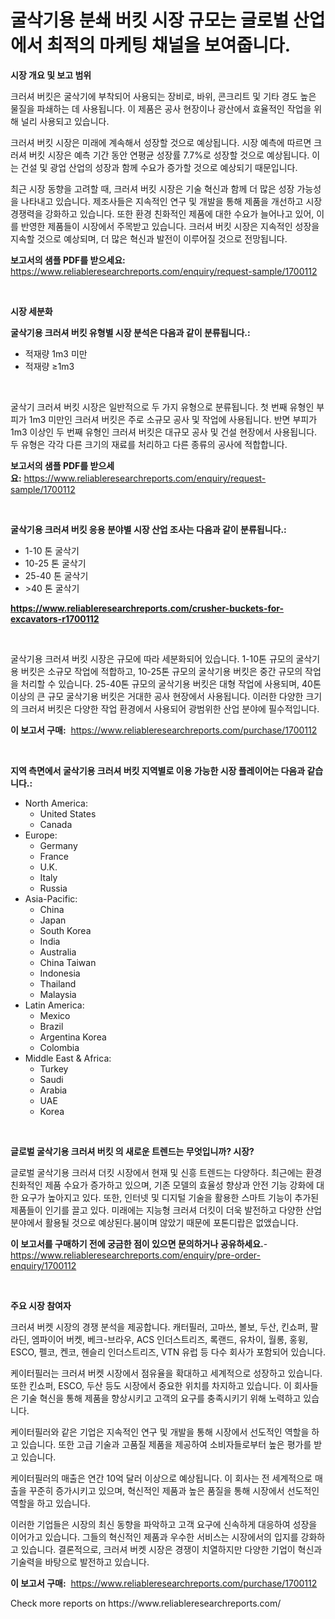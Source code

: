 <p><h1>굴삭기용 분쇄 버킷 시장 규모는 글로벌 산업에서 최적의 마케팅 채널을 보여줍니다.</h1></p><p><strong>시장 개요 및 보고 범위</strong></p>
<p><p>크러셔 버킷은 굴삭기에 부착되어 사용되는 장비로, 바위, 콘크리트 및 기타 경도 높은 물질을 파쇄하는 데 사용됩니다. 이 제품은 공사 현장이나 광산에서 효율적인 작업을 위해 널리 사용되고 있습니다.</p><p>크러셔 버킷 시장은 미래에 계속해서 성장할 것으로 예상됩니다. 시장 예측에 따르면 크러셔 버킷 시장은 예측 기간 동안 연평균 성장률 7.7%로 성장할 것으로 예상됩니다. 이는 건설 및 광업 산업의 성장과 함께 수요가 증가할 것으로 예상되기 때문입니다.</p><p>최근 시장 동향을 고려할 때, 크러셔 버킷 시장은 기술 혁신과 함께 더 많은 성장 가능성을 나타내고 있습니다. 제조사들은 지속적인 연구 및 개발을 통해 제품을 개선하고 시장 경쟁력을 강화하고 있습니다. 또한 환경 친화적인 제품에 대한 수요가 늘어나고 있어, 이를 반영한 제품들이 시장에서 주목받고 있습니다. 크러셔 버킷 시장은 지속적인 성장을 지속할 것으로 예상되며, 더 많은 혁신과 발전이 이루어질 것으로 전망됩니다.</p></p>
<p><strong>보고서의 샘플 PDF를 받으세요:</strong> <a href="https://www.reliableresearchreports.com/enquiry/request-sample/1700112">https://www.reliableresearchreports.com/enquiry/request-sample/1700112</a></p>
<p>&nbsp;</p>
<p><strong>시장 세분화</strong></p>
<p><strong>굴삭기용 크러셔 버킷 유형별 시장 분석은 다음과 같이 분류됩니다.:</strong></p>
<p><ul><li>적재량 1m3 미만</li><li>적재량 ≥1m3</li></ul></p>
<p>&nbsp;</p>
<p><p>굴삭기 크러셔 버킷 시장은 일반적으로 두 가지 유형으로 분류됩니다. 첫 번째 유형인 부피가 1m3 미만인 크러셔 버킷은 주로 소규모 공사 및 작업에 사용됩니다. 반면 부피가 1m3 이상인 두 번째 유형인 크러셔 버킷은 대규모 공사 및 건설 현장에서 사용됩니다. 두 유형은 각각 다른 크기의 재료를 처리하고 다른 종류의 공사에 적합합니다.</p></p>
<p><strong>보고서의 샘플 PDF를 받으세요:</strong>&nbsp;<a href="https://www.reliableresearchreports.com/enquiry/request-sample/1700112">https://www.reliableresearchreports.com/enquiry/request-sample/1700112</a></p>
<p>&nbsp;</p>
<p><strong> 굴삭기용 크러셔 버킷 응용 분야별 시장 산업 조사는 다음과 같이 분류됩니다.:</strong></p>
<p><ul><li>1-10 톤 굴삭기</li><li>10-25 톤 굴삭기</li><li>25-40 톤 굴삭기</li><li>>40 톤 굴삭기</li></ul></p>
<p><strong><a href="https://www.reliableresearchreports.com/crusher-buckets-for-excavators-r1700112">https://www.reliableresearchreports.com/crusher-buckets-for-excavators-r1700112</a></strong></p>
<p>&nbsp;</p>
<p><p>굴삭기용 크러셔 버킷 시장은 규모에 따라 세분화되어 있습니다. 1-10톤 규모의 굴삭기용 버킷은 소규모 작업에 적합하고, 10-25톤 규모의 굴삭기용 버킷은 중간 규모의 작업을 처리할 수 있습니다. 25-40톤 규모의 굴삭기용 버킷은 대형 작업에 사용되며, 40톤 이상의 큰 규모 굴삭기용 버킷은 거대한 공사 현장에서 사용됩니다. 이러한 다양한 크기의 크러셔 버킷은 다양한 작업 환경에서 사용되어 광범위한 산업 분야에 필수적입니다.</p></p>
<p><strong>이 보고서 구매:</strong>&nbsp; <a href="https://www.reliableresearchreports.com/purchase/1700112">https://www.reliableresearchreports.com/purchase/1700112</a></p>
<p>&nbsp;</p>
<p><strong>지역 측면에서 굴삭기용 크러셔 버킷 지역별로 이용 가능한 시장 플레이어는 다음과 같습니다.:</strong></p>
<p><ul>
    <li>
        North America:
        <ul>
            <li>United States</li>
            <li>Canada</li>
        </ul>
    </li>
    <li>
        Europe:
        <ul>
            <li>Germany</li>
            <li>France</li>
            <li>U.K.</li>
            <li>Italy</li>
            <li>Russia</li>
        </ul>
    </li>
    <li>
        Asia-Pacific:
        <ul>
            <li>China</li>
            <li>Japan</li>
            <li>South Korea</li>
            <li>India</li>
            <li>Australia</li>
            <li>China Taiwan</li>
            <li>Indonesia</li>
            <li>Thailand</li>
            <li>Malaysia</li>
        </ul>
    </li>
    <li>
        Latin America:
        <ul>
            <li>Mexico</li>
            <li>Brazil</li>
            <li>Argentina Korea</li>
            <li>Colombia</li>
        </ul>
    </li>
    <li>
        Middle East & Africa:
        <ul>
            <li>Turkey</li>
            <li>Saudi</li>
            <li>Arabia</li>
            <li>UAE</li>
            <li>Korea</li>
        </ul>
    </li>
    </ul></p>
<p>&nbsp;</p>
<p><strong>글로벌 굴삭기용 크러셔 버킷 의 새로운 트렌드는 무엇입니까? 시장?</strong></p>
<p><p>글로벌 굴삭기용 크러셔 더킷 시장에서 현재 및 신흥 트렌드는 다양하다. 최근에는 환경 친화적인 제품 수요가 증가하고 있으며, 기존 모델의 효율성 향상과 안전 기능 강화에 대한 요구가 높아지고 있다. 또한, 인터넷 및 디지털 기술을 활용한 스마트 기능이 추가된 제품들이 인기를 끌고 있다. 미래에는 지능형 크러셔 더킷이 더욱 발전하고 다양한 산업 분야에서 활용될 것으로 예상된다.붐이며 않았기 때문에 포톤디랍은 없앴습니다.</p></p>
<p><strong>이 보고서를 구매하기 전에 궁금한 점이 있으면 문의하거나 공유하세요.</strong>- <a href="https://www.reliableresearchreports.com/enquiry/pre-order-enquiry/1700112">https://www.reliableresearchreports.com/enquiry/pre-order-enquiry/1700112</a></p>
<p>&nbsp;</p>
<p><strong>주요 시장 참여자</strong></p>
<p><p>크러셔 버켓 시장의 경쟁 분석을 제공합니다. 캐터필러, 고마쓰, 볼보, 두산, 킨쇼퍼, 팔라딘, 엠파이어 버켓, 베크-브라우, ACS 인더스트리즈, 록랜드, 유차이, 월롱, 홍윙, ESCO, 펠코, 켄코, 헨슬리 인더스트리즈, VTN 유럽 등 다수 회사가 포함되어 있습니다. </p><p>케이터필러는 크러셔 버켓 시장에서 점유율을 확대하고 세계적으로 성장하고 있습니다. 또한 킨쇼퍼, ESCO, 두산 등도 시장에서 중요한 위치를 차지하고 있습니다. 이 회사들은 기술 혁신을 통해 제품을 향상시키고 고객의 요구를 충족시키기 위해 노력하고 있습니다.</p><p>케이터필러와 같은 기업은 지속적인 연구 및 개발을 통해 시장에서 선도적인 역할을 하고 있습니다. 또한 고급 기술과 고품질 제품을 제공하여 소비자들로부터 높은 평가를 받고 있습니다.</p><p>케이터필러의 매출은 연간 10억 달러 이상으로 예상됩니다. 이 회사는 전 세계적으로 매출을 꾸준히 증가시키고 있으며, 혁신적인 제품과 높은 품질을 통해 시장에서 선도적인 역할을 하고 있습니다.</p><p>이러한 기업들은 시장의 최신 동향을 파악하고 고객 요구에 신속하게 대응하여 성장을 이어가고 있습니다. 그들의 혁신적인 제품과 우수한 서비스는 시장에서의 입지를 강화하고 있습니다. 결론적으로, 크러셔 버켓 시장은 경쟁이 치열하지만 다양한 기업이 혁신과 기술력을 바탕으로 발전하고 있습니다.</p></p>
<p><strong>이 보고서 구매:</strong>&nbsp;&nbsp;<a href="https://www.reliableresearchreports.com/purchase/1700112">https://www.reliableresearchreports.com/purchase/1700112</a></p>
<p>Check more reports on https://www.reliableresearchreports.com/</p>